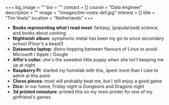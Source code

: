 +++
bg_image = ""
bio = ""
contact = []
course = "Data engineer"
description = ""
image = "/images/tim-voets-def.jpg"
interest = []
title = "Tim Voets"
location = "Netherlands"
+++
* **Books representing what I read most**: fantasy, (popularised) science, and books about cooking
* **Nightwish album**: symphonic metal has been my go-to since secondary school (Floor's a beast!)
* **Dataworkz laptop**: distro hopping between flavours of Linux to avoid Microsoft / Apple / Google
* **Affie's collar:** she's the sweetest little puppy when she isn't keeping me up at night
* **Raspberry Pi**: started my homelab with this, spent more than I care to admit at this point
* **Chess pieces**: most will probably beat me, but I still enjoy a good game
* **Dice:** in our home, Friday night is Dungeons and Dragons night
* **3d printed miniature**: printed this on my resin printer for one of my girlfriend's games